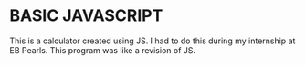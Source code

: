 # BASIC JAVASCRIPT
This is a calculator created using JS. I had to do this during my internship at EB Pearls. This program was like a revision of JS.
